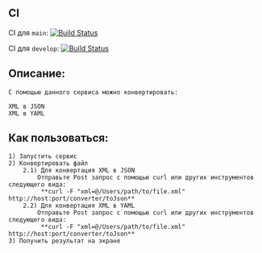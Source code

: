 ## CI

CI
для `main`:  [![Build Status](https://app.travis-ci.com/GetRhymes/ConverterXML.svg?branch=master)](https://app.travis-ci.com/GetRhymes/ConverterXML)

CI
для `develop`:  [![Build Status](https://app.travis-ci.com/GetRhymes/ConverterXML.svg?branch=master)](https://app.travis-ci.com/GetRhymes/ConverterXML)

## Описание:

    С помощью данного сервиса можно конвертировать:
    
    XML в JSON
    XML в YAML

## Как пользоваться:

    1) Запустить сервис
    2) Конвертировать файл
        2.1) Для конвертация XML в JSON
            Отправьте Post запрос с помощью curl или других инструментов следующего вида:
             **curl -F "xml=@/Users/path/to/file.xml" http://host:port/converter/toJson**
        2.2) Для конвертация XML в YAML
            Отправьте Post запрос с помощью curl или других инструментов следующего вида:
             **curl -F "xml=@/Users/path/to/file.xml" http://host:port/converter/toJson**
    3) Получить результат на экране